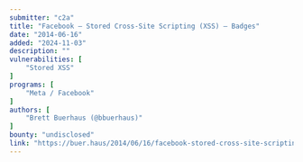 ```yaml
---
submitter: "c2a"
title: "Facebook – Stored Cross-Site Scripting (XSS) – Badges"
date: "2014-06-16"
added: "2024-11-03"
description: ""
vulnerabilities: [
    "Stored XSS"
]
programs: [
    "Meta / Facebook"
]
authors: [
    "Brett Buerhaus (@bbuerhaus)"
]
bounty: "undisclosed"
link: "https://buer.haus/2014/06/16/facebook-stored-cross-site-scripting-xss-badges/"
---
```




